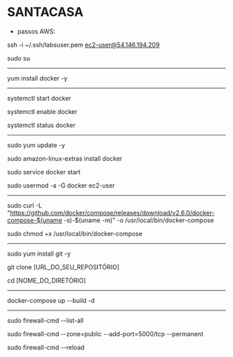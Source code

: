 # SANTACASA


- passos AWS:
  
ssh -i ~/.ssh/labsuser.pem ec2-user@54.146.194.209

sudo su

---

yum install docker -y

---

systemctl start docker

systemctl enable docker

systemctl status docker

---

sudo yum update -y

sudo amazon-linux-extras install docker

sudo service docker start

sudo usermod -a -G docker ec2-user

---

sudo curl -L "https://github.com/docker/compose/releases/download/v2.6.0/docker-compose-$(uname -s)-$(uname -m)" -o /usr/local/bin/docker-compose

sudo chmod +x /usr/local/bin/docker-compose

---

sudo yum install git -y

git clone [URL_DO_SEU_REPOSITÓRIO]

cd [NOME_DO_DIRETÓRIO]

---

docker-compose up --build -d

---

sudo firewall-cmd --list-all

sudo firewall-cmd --zone=public --add-port=5000/tcp --permanent

sudo firewall-cmd --reload



